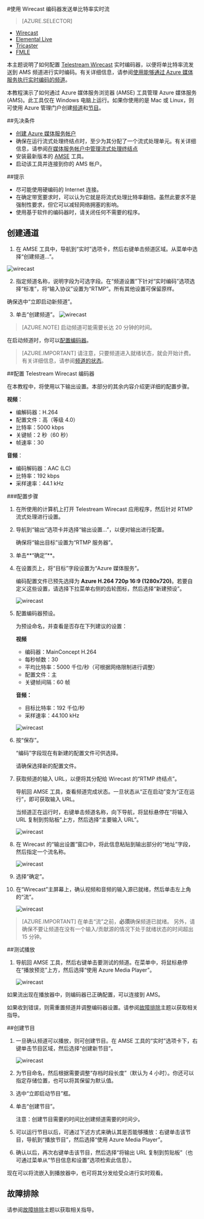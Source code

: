 <properties 
	pageTitle="将 Telestream Wirecast 编码器配置为发送单比特率实时流" 
	description="本主题说明了如何配置 Wirecast 实时编码器，以便将单比特率流发送到 AMS 频道进行实时编码。" 
	services="media-services" 
	documentationCenter="" 
	authors="Juliako,cenkdin,anilmur" 
	manager="dwrede" 
	editor=""/>

<tags
	ms.service="media-services"
	ms.date="02/03/2016" 
	wacn.date="03/17/2016"/>

#使用 Wirecast 编码器发送单比特率实时流

> [AZURE.SELECTOR]
- [Wirecast](/documentation/articles/media-services-configure-wirecast-live-encoder)
- [Elemental Live](/documentation/articles/media-services-configure-elemental-live-encoder)
- [Tricaster](/documentation/articles/media-services-configure-tricaster-live-encoder)
- [FMLE](/documentation/articles/media-services-configure-fmle-live-encoder)

本主题说明了如何配置 [Telestream Wirecast](http://www.telestream.net/wirecast/overview.htm) 实时编码器，以便将单比特率流发送到 AMS 频道进行实时编码。有关详细信息，请参阅[使用能够通过 Azure 媒体服务执行实时编码的频道](/documentation/articles/media-services-manage-live-encoder-enabled-channels)。

本教程演示了如何通过 Azure 媒体服务浏览器 (AMSE) 工具管理 Azure 媒体服务 (AMS)。此工具仅在 Windows 电脑上运行。如果你使用的是 Mac 或 Linux，则可使用 Azure 管理门户创建[频道](/documentation/articles/media-services-portal-creating-live-encoder-enabled-channel#create-a-channel)和[节目](/documentation/articles/media-services-portal-creating-live-encoder-enabled-channel#create-and-manage-a-program)。


##先决条件

- [创建 Azure 媒体服务帐户](/documentation/articles/media-services-create-account)
- 确保在运行流式处理终结点时，至少为其分配了一个流式处理单元。有关详细信息，请参阅[在媒体服务帐户中管理流式处理终结点](/documentation/articles/media-services-manage-origins)
- 安装最新版本的 [AMSE](https://github.com/Azure/Azure-Media-Services-Explorer) 工具。
- 启动该工具并连接到你的 AMS 帐户。

##提示

- 尽可能使用硬编码的 Internet 连接。
- 在确定带宽要求时，可以认为它就是将流式处理比特率翻倍。虽然此要求不是强制性要求，但它可以减轻网络拥塞的影响。
- 使用基于软件的编码器时，请关闭任何不需要的程序。


## 创建通道

1.  在 AMSE 工具中，导航到“实时”选项卡，然后右键单击频道区域。从菜单中选择“创建频道…”。

![wirecast](./media/media-services-wirecast-live-encoder/media-services-wirecast1.png)

2. 指定频道名称，说明字段为可选字段。在“频道设置”下针对“实时编码”选项选择“标准”，将“输入协议”设置为“RTMP”。所有其他设置可保留原样。


确保选中“立即启动新频道”。

3. 单击“创建频道”。
![wirecast](./media/media-services-wirecast-live-encoder/media-services-wirecast2.png)

>[AZURE.NOTE] 启动频道可能需要长达 20 分钟的时间。

在启动频道时，你可以[配置编码器](/documentation/articles/media-services-configure-wirecast-live-encoder#configure_wirecast_rtmp)。

>[AZURE.IMPORTANT] 请注意，只要频道进入就绪状态，就会开始计费。有关详细信息，请参阅[频道的状态](/documentation/articles/media-services-manage-live-encoder-enabled-channels#states)。

##<a id=configure_wirecast_rtmp></a>配置 Telestream Wirecast 编码器

在本教程中，将使用以下输出设置。本部分的其余内容介绍更详细的配置步骤。

**视频**：
 
- 编解码器：H.264 
- 配置文件：高（等级 4.0） 
- 比特率：5000 kbps 
- 关键帧：2 秒（60 秒） 
- 帧速率：30
 
**音频**：

- 编码解码器：AAC (LC) 
- 比特率：192 kbps 
- 采样速率：44.1 kHz


###配置步骤

1. 在所使用的计算机上打开 Telestream Wirecast 应用程序，然后针对 RTMP 流式处理进行设置。
2. 导航到“输出”选项卡并选择“输出设置…”，以便对输出进行配置。
	
	确保将“输出目标”设置为“RTMP 服务器”。
3. 单击**“确定”**。
4. 在设置页上，将“目标”字段设置为“Azure 媒体服务”。
 
	编码配置文件已预先选择为 **Azure H.264 720p 16:9 (1280x720)**。若要自定义这些设置，请选择下拉菜单右侧的齿轮图标，然后选择“新建预设”。

	![wirecast](./media/media-services-wirecast-live-encoder/media-services-wirecast3.png)

5. 配置编码器预设。

	为预设命名，并查看是否存在下列建议的设置：

	**视频**
	
	- 编码器：MainConcept H.264
	- 每秒帧数：30
	- 平均比特率：5000 千位/秒（可根据网络限制进行调整）
	- 配置文件：主
	- 关键帧间隔：60 帧

	**音频：**

	- 目标比特率：192 千位/秒
	- 采样速率：44.100 kHz
	 
	![wirecast](./media/media-services-wirecast-live-encoder/media-services-wirecast4.png)

6. 按“保存”。

	“编码”字段现在有新建的配置文件可供选择。

	请确保选择新的配置文件。

7. 获取频道的输入 URL，以便将其分配给 Wirecast 的“RTMP 终结点”。
	
	导航回 AMSE 工具，查看频道完成状态。一旦状态从“正在启动”变为“正在运行”，即可获取输入 URL。
	  
	当频道正在运行时，右键单击频道名称，向下导航，将鼠标悬停在“将输入 URL 复制到剪贴板”上方，然后选择“主要输入 URL”。
	
	![wirecast](./media/media-services-wirecast-live-encoder/media-services-wirecast6.png)

8. 在 Wirecast 的“输出设置”窗口中，将此信息粘贴到输出部分的“地址”字段，然后指定一个流名称。


	![wirecast](./media/media-services-wirecast-live-encoder/media-services-wirecast5.png)

9. 选择“确定”。

10. 在“Wirecast”主屏幕上，确认视频和音频的输入源已就绪，然后单击左上角的“流”。

	![wirecast](./media/media-services-wirecast-live-encoder/media-services-wirecast7.png)

>[AZURE.IMPORTANT] 在单击“流”之前，**必须**确保频道已就绪。
>另外，请确保不要让频道在没有一个输入/贡献源的情况下处于就绪状态的时间超出 15 分钟。

##测试播放
  
1. 导航回 AMSE 工具，然后右键单击要测试的频道。在菜单中，将鼠标悬停在“播放预览”上方，然后选择“使用 Azure Media Player”。  

	![wirecast](./media/media-services-wirecast-live-encoder/media-services-wirecast8.png)

如果流出现在播放器中，则编码器已正确配置，可以连接到 AMS。

如果收到错误，则需重置频道并调整编码器设置。请参阅[故障排除](/documentation/articles/media-services-troubleshooting-live-streaming)主题以获取相关指导。

##创建节目

1. 一旦确认频道可以播放，则可创建节目。在 AMSE 工具的“实时”选项卡下，右键单击节目区域，然后选择“创建新节目”。  

	![wirecast](./media/media-services-wirecast-live-encoder/media-services-wirecast9.png)

2. 为节目命名，然后根据需要调整“存档时段长度”（默认为 4 小时）。你还可以指定存储位置，也可以将其保留为默认值。
3. 选中“立即启动节目”框。
4. 单击“创建节目”。  
  
	注意：创建节目需要的时间比创建频道需要的时间少。
 
5. 可以运行节目以后，可通过下述方式来确认其是否能够播放：右键单击该节目，导航到“播放节目”，然后选择“使用 Azure Media Player”。
6. 确认以后，再次右键单击该节目，然后选择“将输出 URL 复制到剪贴板”（也可通过菜单从“节目信息和设置”选项检索此信息）。 

现在可以将流嵌入到播放器中，也可将其分发给受众进行实时观看。


## 故障排除
 
请参阅[故障排除](/documentation/articles/media-services-troubleshooting-live-streaming)主题以获取相关指导。

<!---HONumber=Mooncake_0307_2016-->